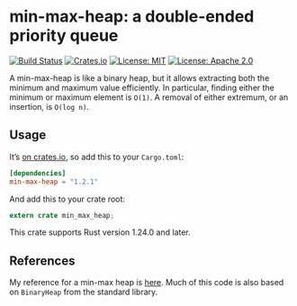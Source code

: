 # min-max-heap: a double-ended priority queue

[![Build Status](https://travis-ci.org/tov/min-max-heap-rs.svg?branch=master)](https://travis-ci.org/tov/min-max-heap-rs)
[![Crates.io](https://img.shields.io/crates/v/min-max-heap.svg?maxAge=2592000)](https://crates.io/crates/min-max-heap)
[![License: MIT](https://img.shields.io/badge/license-MIT-blue.svg)](LICENSE-MIT)
[![License: Apache 2.0](https://img.shields.io/badge/license-Apache_2.0-blue.svg)](LICENSE-APACHE)

A min-max-heap is like a binary heap, but it allows extracting both the
minimum and maximum value efficiently. In particular, finding either the
minimum or maximum element is `O(1)`. A removal of either extremum, or
an insertion, is `O(log n)`.

## Usage

It’s [on crates.io](https://crates.io/crates/min-max-heap), so add
this to your `Cargo.toml`:

```toml
[dependencies]
min-max-heap = "1.2.1"
```

And add this to your crate root:

```rust
extern crate min_max_heap;
```

This crate supports Rust version 1.24.0 and later.

## References

My reference for a min-max heap is
[here](http://cglab.ca/~morin/teaching/5408/refs/minmax.pdf). Much
of this code is also based on `BinaryHeap` from the standard
library.

